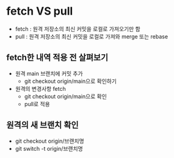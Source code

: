 # fetch VS pull
* fetch : 원격 저장소의 최신 커밋을 로컬로 가져오기만 함
* pull : 원격 저장소의 최신 커밋을 로컬로 가져와 merge 또는 rebase

## fetch한 내역 적용 전 살펴보기
* 원격 main 브랜치에 커밋 추가
  * git checkout origin/main으로 확인하기
* 원격의 변경사항 fetch
  * git checkout origin/main으로 확인
  * pull로 적용

## 원격의 새 브랜치 확인
* git checkout origin/브랜치명
* git switch -t origin/브랜치명
